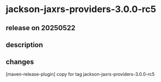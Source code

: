 # jackson-jaxrs-providers-3.0.0-rc5

## release on 20250522

## description

## changes

[maven-release-plugin] copy for tag jackson-jaxrs-providers-3.0.0-rc5

